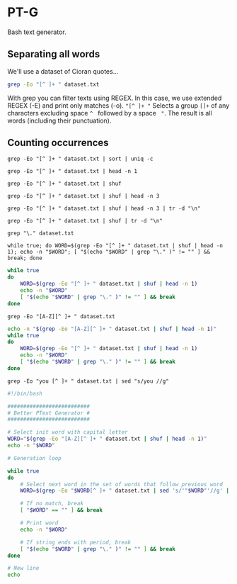 # PT-G
Bash text generator.

## Separating all words

We'll use a dataset of Cioran quotes...

```bash
grep -Eo "[^ ]+ " dataset.txt
```

With grep you can filter texts using REGEX. In this case, we use extended REGEX (-E) and print only matches (-o).
```"[^ ]+ "``` Selects a group `[]+` of any characters excluding space `^ ` followed by a space ` "`.
The result is all words (including their punctuation). 

## Counting occurrences

`grep -Eo "[^ ]+ " dataset.txt | sort | uniq -c`

`grep -Eo "[^ ]+ " dataset.txt | head -n 1`

`grep -Eo "[^ ]+ " dataset.txt | shuf`

`grep -Eo "[^ ]+ " dataset.txt | shuf | head -n 3`

`grep -Eo "[^ ]+ " dataset.txt | shuf | head -n 3 | tr -d "\n"`

`grep -Eo "[^ ]+ " dataset.txt | shuf | tr -d "\n"`

`grep "\." dataset.txt`

`while true; do WORD=$(grep -Eo "[^ ]+ " dataset.txt | shuf | head -n 1); echo -n "$WORD"; [ "$(echo "$WORD" | grep "\." )" != "" ] && break; done`

```bash
while true 
do 
    WORD=$(grep -Eo "[^ ]+ " dataset.txt | shuf | head -n 1)
    echo -n "$WORD"
    [ "$(echo "$WORD" | grep "\." )" != "" ] && break
done
```

`grep -Eo "[A-Z][^ ]+ " dataset.txt`

```bash
echo -n "$(grep -Eo "[A-Z][^ ]+ " dataset.txt | shuf | head -n 1)"
while true 
do 
    WORD=$(grep -Eo "[^ ]+ " dataset.txt | shuf | head -n 1)
    echo -n "$WORD"
    [ "$(echo "$WORD" | grep "\." )" != "" ] && break
done
```

`grep -Eo "you [^ ]+ " dataset.txt | sed "s/you //g"`

```bash
#!/bin/bash

##########################
# Better PText Generator #
##########################

# Select init word with capital letter
WORD="$(grep -Eo "[A-Z][^ ]+ " dataset.txt | shuf | head -n 1)"
echo -n "$WORD"

# Generation loop

while true 
do 
	# Select next word in the set of words that follow previous word
	WORD=$(grep -Eo "$WORD[^ ]+ " dataset.txt | sed 's/'"$WORD"'//g' | shuf | head -n 1)

	# If no match, break	
	[ "$WORD" == "" ] && break    

	# Print word	
	echo -n "$WORD"

	# If string ends with period, break    
	[ "$(echo "$WORD" | grep "\." )" != "" ] && break
done

# New line
echo
```
